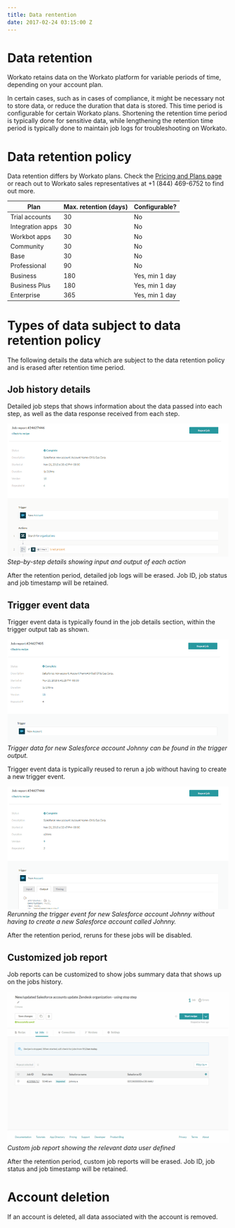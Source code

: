 ```yaml
---
title: Data rentention
date: 2017-02-24 03:15:00 Z
---
```


# Data retention
Workato retains data on the Workato platform for variable periods of time, depending on your account plan.

In certain cases, such as in cases of compliance, it might be necessary not to store data, or reduce the duration that data is stored. This time period is configurable for certain Workato plans. Shortening the retention time period is typically done for sensitive data, while lengthening the retention time period is typically done to maintain job logs for troubleshooting on Workato.

# Data retention policy
Data retention differs by Workato plans. Check the [Pricing and Plans page](https://www.workato.com/pricing?audience=general) or reach out to Workato sales representatives at +1 (844) 469-6752 to find out more.

| Plan             | Max. retention (days) | Configurable?  |
|------------------|-----------------------|----------------|
| Trial accounts   | 30                    | No             |
| Integration apps | 30                    | No             |
| Workbot apps     | 30                    | No             |
| Community        | 30                    | No             |
| Base             | 30                    | No             |
| Professional     | 90                    | No             |
| Business         | 180                   | Yes, min 1 day |
| Business Plus    | 180                   | Yes, min 1 day |
| Enterprise       | 365                   | Yes, min 1 day |

# Types of data subject to data retention policy
The following details the data which are subject to the data retention policy and is erased after retention time period.

## Job history details
Detailed job steps that shows information about the data passed into each step, as well as the data response received from each step.

![Step input output](/assets/images/data-retention/step-input-output.gif)
*Step-by-step details showing input and output of each action*

After the retention period, detailed job logs will be erased. Job ID, job status and job timestamp will be retained.

## Trigger event data
Trigger event data is typically found in the job details section, within the trigger output tab as shown.

![Trigger output](/assets/images/data-retention/trigger-output.gif)
*Trigger data for new Salesforce account Johnny can be found in the trigger output.*

Trigger event data is typically reused to rerun a job without having to create a new trigger event.

![Rerun job](/assets/images/data-retention/rerun-job.gif)
*Rerunning the trigger event for new Salesforce account Johnny without having to create a new Salesforce account called Johnny.*

After the retention period, reruns for these jobs will be disabled.

## Customized job report
Job reports can be customized to show jobs summary data that shows up on the jobs history.

![Custom job report](/assets/images/data-retention/custom_job_report.gif)
*Custom job report showing the relevant data user defined*

After the retention period, custom job reports will be erased. Job ID, job status and job timestamp will be retained.

# Account deletion
If an account is deleted, all data associated with the account is removed.
